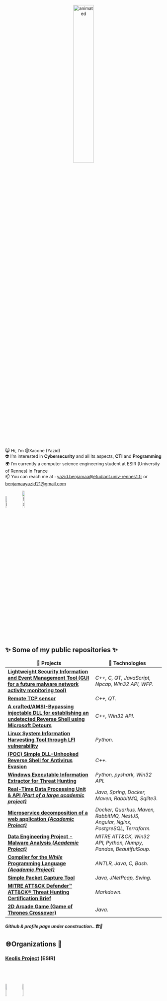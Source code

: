<p align="center">
  <img src="https://media.tenor.com/bCfpwMjfAi0AAAAC/cat-typing.gif" alt="animated" width="36%"/>
</p>

😸 Hi, I’m @Xacone (Yazid) <br>
👽 I’m interested in <b>Cybersecurity</b> and all its aspects, <b>CTI</b> and <b>Programming</b> <br>
🌍 I’m currently a computer science engineering student at ESIR (University of Rennes) in France <br>
📫 You can reach me at : yazid.benjamaa@etudiant.univ-rennes1.fr or benjamaayazid21@gmail.com <br>

<a href="https://www.linkedin.com/in/yazid-benjamaa/" target="_blank"><img src="https://img.shields.io/badge/LinkedIn-%230077B5.svg?&style=flat-square&logo=linkedin&logoColor=white" alt="LinkedIn" width="10%"></a>
<a href="https://app.hackthebox.com/users/1400723"><img src="https://img.shields.io/badge/-HackTheBox-%239FEF00?style=for-the-badge&logo=hackthebox&logoColor=white" alt="HackTheBox" width="12%"></a>
<br>

<h2> ✨ Some of my public repositories ✨ </h2>
<table>
  <thead align="center">
    <tr border: none;>
      <td><b>📘 Projects</b></td>
      <td><b>👾 Technologies</b></td>
    </tr>
  </thead>
  <tbody>
      <td><a href="https://github.com/Xacone/Sprototype_Base_x64_Malware_Analysis"><b>Lightweight Security Information and Event Management Tool (GUI for a future malware network activity monitoring tool)</b></a></td>
      <td><i>C++, C, QT, JavaScript, Npcap, Win32 API, WFP.</i></td>
    <tr>
      <td><a href="https://github.com/Xacone/Sproto_Agent_WinX64"><b>Remote TCP sensor</b></a></td>
      <td><i>C++, QT.</i></td>
    </tr>
    <tr>
      <td><a href="https://github.com/Xacone/AMSI-DLL-Injection"><b>A crafted/AMSI-Bypassing injectable DLL for establishing an undetected Reverse Shell using Microsoft Detours</b></a></td>
      <td><i>C++, Win32 API.</i></td>
    </tr>
    <tr>
      <td><a href="https://github.com/Xacone/Linux-LFI-Harvester"><b>Linux System Information Harvesting Tool through LFI vulnerability</b></a></td>
      <td><i>Python.</i></td>
    </tr>
    <tr>
      <td><a href="https://github.com/Xacone/REMOTE-DLL-UNHOOKER"><b>(POC) Simple DLL-Unhooked Reverse Shell for Antivirus Evasion</b></a></td>
      <td><i>C++.</i></td>
    </tr>
    <tr>
        <td><a href="https://github.com/Xacone/ProcessExtractorCTI/tree/main"><b>Windows Executable Information Extractor for Threat Hunting</b></a></td>
        <td><i>Python, pyshark, Win32 API.</i></td>
    </tr>
    <tr>
      <td><a href="https://github.com/ESIR2-PROJET-KEOLIS/processing-storage-unit"><b>Real-Time Data Processing Unit & API<i> (Part of a large academic project)</i></b></a></td>
      <td><i>Java, Spring, Docker, Maven, RabbitMQ, Sqlite3.</i></td>
    </tr>
    <tr>
      <td><a href="https://gitlab.istic.univ-rennes1.fr/ybenjamaa/esir-al-s7-projet"><b>Microservice decomposition of a web application <i>(Academic Project)</i></b></a></td>
      <td><i>Docker, Quarkus, Maven, RabbitMQ, NestJS, Angular, Nginx, PostgreSQL, Terraform.</i></td>
    </tr>
    <tr>
      <td><a href="https://github.com/J-Bindel/DE_MITRE_MALWARE"><b>Data Engineering Project - Malware Analysis <i>(Academic Project)</i></b></a></td>
      <td><i>MITRE ATT&CK, Win32 API, Python, Numpy, Pandas, BeautifulSoup.</i></td>
    </tr>
    <tr>
      <td><a href=""><b>Compiler for the <i>While</i> Programming Language<i> (Academic Project)</i></b></a></td>
      <td><i>ANTLR, Java, C, Bash.</i></td>
    </tr>
    <tr>
      <td><a href="https://github.com/Xacone/simple-java-packet-capture-tool"><b>Simple Packet Capture Tool</b></a></td>
      <td><i>Java, JNetPcap, Swing.</i></td>
    </tr>
    <tr>
      <td><a href="https://github.com/Xacone/COURSES-NOTES/blob/main/MITRE%20ATT%26CK%20Defender%E2%84%A2%20ATT%26CK%C2%AE%20Threat%20Hunting%20083450e37daa46a5b6c90c82736378fd.md"><b>MITRE ATT&CK Defender™ ATT&CK® Threat Hunting Certification Brief</b></a></td>
      <td><i>Markdown.</i></td>
    </tr>
        <tr>
      <td><a href=""><b> 2D Arcade Game (Game of Thrones Crossover)</b></a></td>
      <td><i>Java.</i></td>
    </tr>
  </tbody>
</table>
<h4><i>Github & profile page under construction..🏗️🚧</i></h4>

<h2> 🌐 Organizations 🚌 </h2>
<h3><b><a href="https://github.com/ESIR2-PROJET-KEOLIS">Keolis Project</a> (ESIR)

<br><br>
<!--<img align="center" src="https://github-readme-stats.vercel.app/api?username=Xacone&include_all_commits=true&count_private=true&show_icons=true&line_height=20&title_color=2B5BBD&icon_color=1124BB&text_color=A1A1A1&bg_color=0,000000,130F40" alt="my Github Stats"/>-->

<img src="https://esir.univ-rennes.fr/sites/esir.univ-rennes.fr/files/esir.png" width="10%">
<img src="https://univ-rennes.nous-recrutons.fr/wp-content/uploads/sites/320/2020/05/UNIRENNES_LOGOnoir_0.png" width="10%">
